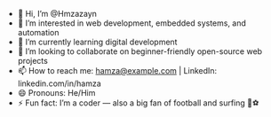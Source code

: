 - 👋 Hi, I’m @Hmzazayn  
- 👀 I’m interested in web development, embedded systems, and automation  
- 🌱 I’m currently learning digital development 
- 💞️ I’m looking to collaborate on beginner-friendly open-source web projects  
- 📫 How to reach me: hamza@example.com | LinkedIn: linkedin.com/in/hamza  
- 😄 Pronouns: He/Him  
- ⚡ Fun fact: I’m a  coder  — also a big fan of football and surfing 🌊⚽  
